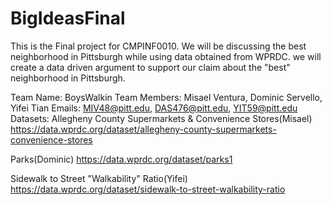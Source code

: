 # BigIdeasFinal
This is the Final project for CMPINF0010. We will be discussing the best neighborhood in Pittsburgh while using data obtained from WPRDC. we will create a data driven argument to support our claim about the "best" neighborhood in Pittsburgh.

Team Name: BoysWalkin
Team Members: Misael Ventura, Dominic Servello, Yifei Tian
Emails: MIV48@pitt.edu, DAS476@pitt.edu, YIT59@pitt.edu
Datasets: Allegheny County Supermarkets & Convenience Stores(Misael) https://data.wprdc.org/dataset/allegheny-county-supermarkets-convenience-stores

Parks(Dominic) https://data.wprdc.org/dataset/parks1

Sidewalk to Street "Walkability" Ratio(Yifei) https://data.wprdc.org/dataset/sidewalk-to-street-walkability-ratio
